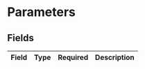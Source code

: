 # Parameters


## Fields

| Field       | Type        | Required    | Description |
| ----------- | ----------- | ----------- | ----------- |
